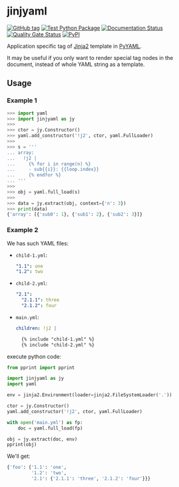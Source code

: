 # jinjyaml

[![GitHub tag](https://img.shields.io/github/tag/tanbro/jinjyaml.svg)](https://github.com/tanbro/jinjyaml)
[![Test Python Package](https://github.com/tanbro/jinjyaml/actions/workflows/python-package.yml/badge.svg)](https://github.com/tanbro/jinjyaml/actions/workflows/python-package.yml)
[![Documentation Status](https://readthedocs.org/projects/jinjyaml/badge/?version=latest)](https://jinjyaml.readthedocs.io/en/latest/?badge=latest)
[![Quality Gate Status](https://sonarcloud.io/api/project_badges/measure?project=tanbro_jinjyaml&metric=alert_status)](https://sonarcloud.io/dashboard?id=tanbro_jinjyaml)
[![PyPI](https://img.shields.io/pypi/v/jinjyaml.svg)](https://pypi.org/project/jinjyaml/)

Application specific tag of [Jinja2][] template in [PyYAML][].

It may be useful if you only want to render special tag nodes in the document,
instead of whole YAML string as a template.

## Usage

### Example 1

```python
>>> import yaml
>>> import jinjyaml as jy
>>>
>>> ctor = jy.Constructor()
>>> yaml.add_constructor('!j2', ctor, yaml.FullLoader)
>>>
>>> s = '''
... array:
...   !j2 |
...     {% for i in range(n) %}
...     - sub{{i}}: {{loop.index}}
...     {% endfor %}
... '''
>>>
>>> obj = yaml.full_load(s)
>>>
>>> data = jy.extract(obj, context={'n': 3})
>>> print(data)
{'array': [{'sub0': 1}, {'sub1': 2}, {'sub2': 3}]}
```

### Example 2

We has such YAML files:

- `child-1.yml`:

  ```yaml
  "1.1": one
  "1.2": two
  ```

- `child-2.yml`:

  ```yaml
  "2.1":
    "2.1.1": three
    "2.1.2": four
  ```

- `main.yml`:

  ```yaml
  children: !j2 |

    {% include "child-1.yml" %}
    {% include "child-2.yml" %}
  ```

execute python code:

```python
from pprint import pprint

import jinjyaml as jy
import yaml

env = jinja2.Environment(loader=jinja2.FileSystemLoader('.'))

ctor = jy.Constructor()
yaml.add_constructor('!j2', ctor, yaml.FullLoader)

with open('main.yml') as fp:
    doc = yaml.full_load(fp)

obj = jy.extract(doc, env)
pprint(obj)
```

We'll get:

```python
{'foo': {'1.1': 'one',
         '1.2': 'two',
         '2.1': {'2.1.1': 'three', '2.1.2': 'four'}}}
```

[jinja2]: https://jinja.palletsprojects.com/ "Jinja is a modern and designer-friendly templating language for Python"
[pyyaml]: https://pyyaml.org/ "PyYAML is a full-featured YAML framework for the Python programming language."
